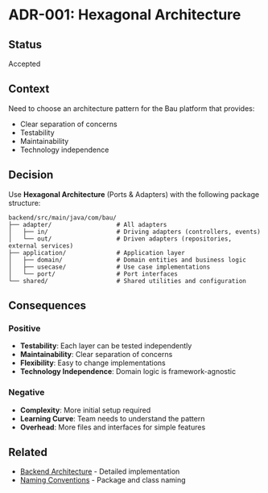 # ADR-001: Hexagonal Architecture

## Status
Accepted

## Context
Need to choose an architecture pattern for the Bau platform that provides:
- Clear separation of concerns
- Testability
- Maintainability
- Technology independence

## Decision
Use **Hexagonal Architecture** (Ports & Adapters) with the following package structure:

```
backend/src/main/java/com/bau/
├── adapter/                  # All adapters
│   ├── in/                   # Driving adapters (controllers, events)
│   └── out/                  # Driven adapters (repositories, external services)
├── application/              # Application layer
│   ├── domain/               # Domain entities and business logic
│   ├── usecase/              # Use case implementations
│   └── port/                 # Port interfaces
└── shared/                   # Shared utilities and configuration
```

## Consequences

### Positive
- **Testability**: Each layer can be tested independently
- **Maintainability**: Clear separation of concerns
- **Flexibility**: Easy to change implementations
- **Technology Independence**: Domain logic is framework-agnostic

### Negative
- **Complexity**: More initial setup required
- **Learning Curve**: Team needs to understand the pattern
- **Overhead**: More files and interfaces for simple features

## Related
- [Backend Architecture](../05-building-blocks/backend-architecture.md) - Detailed implementation
- [Naming Conventions](../naming-conventions.md) - Package and class naming 
